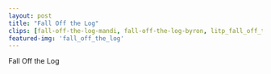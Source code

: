 ```yaml
---
layout: post
title: "Fall Off the Log"
clips: [fall-off-the-log-mandi, fall-off-the-log-byron, litp_fall_off_the_log, jazz_abc3_fall_off_the_log, jazz_abc_fall_off_the_log]
featured-img: 'fall_off_the_log'
---
```



Fall Off the Log


